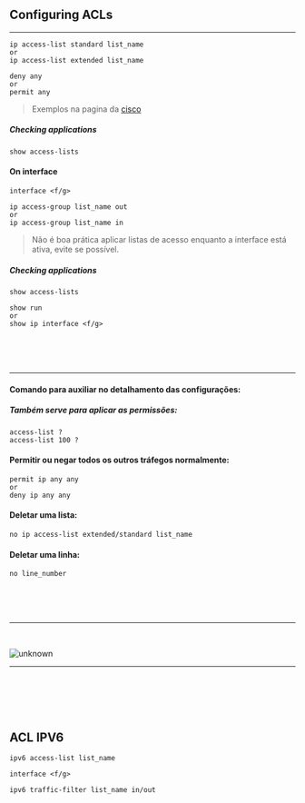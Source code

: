 ## Configuring ACLs

------------------------

```
ip access-list standard list_name
or
ip access-list extended list_name

deny any 
or
permit any
```
> Exemplos na pagina da <a href="https://www.cisco.com/c/pt_br/support/docs/ip/access-lists/26448-ACLsamples.html">cisco</a>


##### Checking applications

```
show access-lists
```

#### On interface 

```
interface <f/g>

ip access-group list_name out
or
ip access-group list_name in
```
> Não é boa prática aplicar listas de acesso enquanto a interface está ativa, evite se possível.

##### Checking applications

```
show access-lists

show run
or
show ip interface <f/g>
```
<br>
<br>
<br>

------------------------

#### Comando para auxiliar no detalhamento das configurações: 
##### Também serve para aplicar as permissões:

```
access-list ?
access-list 100 ?
```

#### Permitir ou negar todos os outros tráfegos normalmente:

```
permit ip any any
or
deny ip any any 
```

#### Deletar uma lista:

```
no ip access-list extended/standard list_name
```

#### Deletar uma linha:

```
no line_number
```

<br><br><br>

------------------------

<br>

![unknown](https://user-images.githubusercontent.com/104938729/187745574-468096df-76be-43a5-8125-47fd2e495414.png)

-----------------------------

<br><br><br><br>

## ACL IPV6

```
ipv6 access-list list_name

interface <f/g>

ipv6 traffic-filter list_name in/out
```
